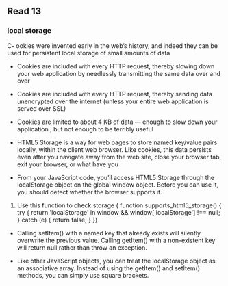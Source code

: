 ## Read 13

### local storage

C- ookies were invented early in the web’s history, and indeed they can be used for persistent local storage of small amounts of data

- Cookies are included with every HTTP request, thereby slowing down your web application by needlessly transmitting the same data over and over

- Cookies are included with every HTTP request, thereby sending data unencrypted over the internet (unless your entire web application is served over SSL)

- Cookies are limited to about 4 KB of data — enough to slow down your application , but not enough to be terribly useful

- HTML5 Storage is a way for web pages to store named key/value pairs locally, within the client web browser. Like cookies, this data persists even after you navigate away from the web site, close your browser tab, exit your browser, or what have you

- From your JavaScript code, you’ll access HTML5 Storage through the localStorage object on the global window object. Before you can use it, you should detect whether the browser supports it.

 1. Use this function to check storage ( function supports_html5_storage() {
  try {
    return 'localStorage' in window && window['localStorage'] !== null;
  } catch (e) {
    return false;
  }
})

- Calling setItem() with a named key that already exists will silently overwrite the previous value. Calling getItem() with a non-existent key will return null rather than throw an exception.

- Like other JavaScript objects, you can treat the localStorage object as an associative array. Instead of using the getItem() and setItem() methods, you can simply use square brackets.
